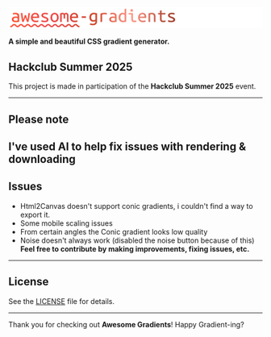![Logo](https://github.com/tmrxdev/awesome-gradients/blob/main/awesome-gradients.png)

**A simple and beautiful CSS gradient generator.**


## Hackclub Summer 2025
This project is made in participation of the **Hackclub Summer 2025** event.

---

## Please note
I've used AI to help fix issues with rendering & downloading
---

## Issues
- Html2Canvas doesn't support conic gradients, i couldn't find a way to export it.
- Some mobile scaling issues
- From certain angles the Conic gradient looks low quality
- Noise doesn't always work (disabled the noise button because of this)
**Feel free to contribute by making improvements, fixing issues, etc.**

---

## License
See the [LICENSE](LICENSE) file for details.

---

Thank you for checking out **Awesome Gradients**! Happy Gradient-ing?
